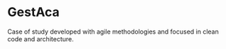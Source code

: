 # GestAca

Case of study developed with agile methodologies and focused in clean code and architecture.


